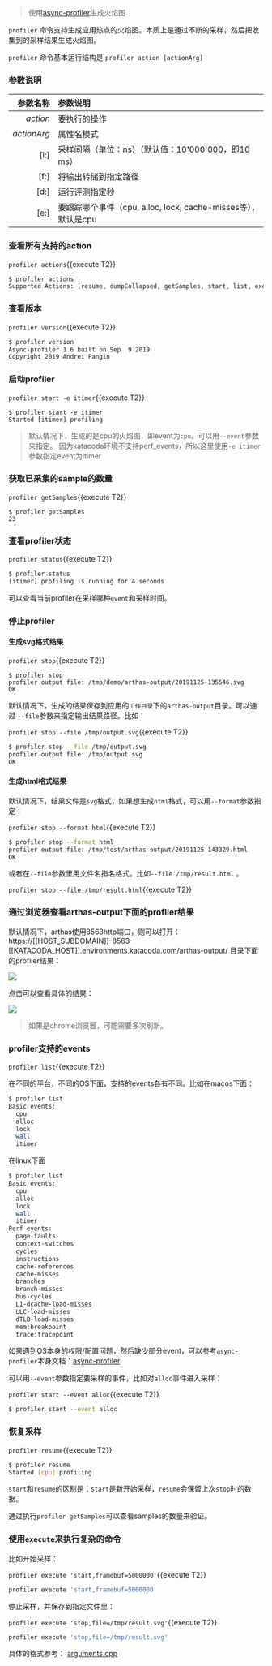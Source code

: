 
> 使用[async-profiler](https://github.com/jvm-profiling-tools/async-profiler)生成火焰图

`profiler` 命令支持生成应用热点的火焰图。本质上是通过不断的采样，然后把收集到的采样结果生成火焰图。

`profiler` 命令基本运行结构是 `profiler action [actionArg]`

### 参数说明

|参数名称|参数说明|
|---:|:---|
|*action*|要执行的操作|
|*actionArg*|属性名模式|
|[i:]|采样间隔（单位：ns）（默认值：10'000'000，即10 ms）|
|[f:]|将输出转储到指定路径|
|[d:]|运行评测指定秒|
|[e:]|要跟踪哪个事件（cpu, alloc, lock, cache-misses等），默认是cpu|

### 查看所有支持的action

`profiler actions`{{execute T2}}

```bash
$ profiler actions
Supported Actions: [resume, dumpCollapsed, getSamples, start, list, execute, version, stop, load, dumpFlat, actions, dumpTraces, status]
```

### 查看版本

`profiler version`{{execute T2}}

```bash
$ profiler version
Async-profiler 1.6 built on Sep  9 2019
Copyright 2019 Andrei Pangin
```

### 启动profiler

`profiler start -e itimer`{{execute T2}}

```
$ profiler start -e itimer
Started [itimer] profiling
```

> 默认情况下，生成的是cpu的火焰图，即event为`cpu`。可以用`--event`参数来指定。
> 因为katacoda环境不支持perf_events，所以这里使用`-e itimer`参数指定event为itimer



### 获取已采集的sample的数量

`profiler getSamples`{{execute T2}}

```
$ profiler getSamples
23
```

### 查看profiler状态

`profiler status`{{execute T2}}

```bash
$ profiler status
[itimer] profiling is running for 4 seconds
```

可以查看当前profiler在采样哪种`event`和采样时间。

### 停止profiler

#### 生成svg格式结果

`profiler stop`{{execute T2}}

```
$ profiler stop
profiler output file: /tmp/demo/arthas-output/20191125-135546.svg
OK
```

默认情况下，生成的结果保存到应用的`工作目录`下的`arthas-output`目录。可以通过 `--file`参数来指定输出结果路径。比如：

`profiler stop --file /tmp/output.svg`{{execute T2}}

```bash
$ profiler stop --file /tmp/output.svg
profiler output file: /tmp/output.svg
OK
```

#### 生成html格式结果

默认情况下，结果文件是`svg`格式，如果想生成`html`格式，可以用`--format`参数指定：

`profiler stop --format html`{{execute T2}}

```bash
$ profiler stop --format html
profiler output file: /tmp/test/arthas-output/20191125-143329.html
OK
```

或者在`--file`参数里用文件名指名格式。比如`--file /tmp/result.html` 。

`profiler stop --file /tmp/result.html`{{execute T2}}

### 通过浏览器查看arthas-output下面的profiler结果

默认情况下，arthas使用8563http端口，则可以打开： https://[[HOST_SUBDOMAIN]]-8563-[[KATACODA_HOST]].environments.katacoda.com/arthas-output/ 目录下面的profiler结果：

![](https://arthas.aliyun.com/doc/_images/arthas-output.jpg)

点击可以查看具体的结果：

![](https://arthas.aliyun.com/doc/_images/arthas-output-svg.jpg)

> 如果是chrome浏览器，可能需要多次刷新。

### profiler支持的events

`profiler list`{{execute T2}}

在不同的平台，不同的OS下面，支持的events各有不同。比如在macos下面：

```bash
$ profiler list
Basic events:
  cpu
  alloc
  lock
  wall
  itimer
```

在linux下面

```bash
$ profiler list
Basic events:
  cpu
  alloc
  lock
  wall
  itimer
Perf events:
  page-faults
  context-switches
  cycles
  instructions
  cache-references
  cache-misses
  branches
  branch-misses
  bus-cycles
  L1-dcache-load-misses
  LLC-load-misses
  dTLB-load-misses
  mem:breakpoint
  trace:tracepoint
```

如果遇到OS本身的权限/配置问题，然后缺少部分event，可以参考`async-profiler`本身文档：[async-profiler](https://github.com/jvm-profiling-tools/async-profiler)

可以用`--event`参数指定要采样的事件，比如对`alloc`事件进入采样：

`profiler start --event alloc`{{execute T2}}

```bash
$ profiler start --event alloc
```


### 恢复采样

`profiler resume`{{execute T2}}

```bash
$ profiler resume
Started [cpu] profiling
```

`start`和`resume`的区别是：`start`是新开始采样，`resume`会保留上次`stop`时的数据。

通过执行`profiler getSamples`可以查看samples的数量来验证。


### 使用`execute`来执行复杂的命令

比如开始采样：

`profiler execute 'start,framebuf=5000000'`{{execute T2}}

```bash
profiler execute 'start,framebuf=5000000'
```

停止采样，并保存到指定文件里：

`profiler execute 'stop,file=/tmp/result.svg'`{{execute T2}}

```bash
profiler execute 'stop,file=/tmp/result.svg'
```

具体的格式参考： [arguments.cpp](https://github.com/jvm-profiling-tools/async-profiler/blob/v1.8.1/src/arguments.cpp#L50)

